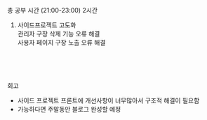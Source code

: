 총 공부 시간 (21:00-23:00) 2시간

1. 사이드프로젝트 고도화 <br />
관리자 구장 삭제 기능 오류 해결<br />
사용자 페이지 구장 노출 오류 해결<br />
<br />




<br />
<br />

회고
- 사이드 프로젝트 프론트에 개선사항이 너무많아서 구조적 해결이 필요함
- 가능하다면 주말동안 블로그 완성할 예정
